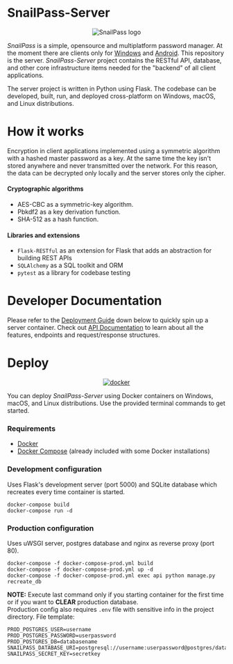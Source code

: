 # SnailPass-Server

<p align="center">
    <img src="https://user-images.githubusercontent.com/45130182/219900956-8ec8f945-b13d-42e3-97e1-d8b402cc93fb.png" alt="SnailPass logo" />
  </a>
</p>

*SnailPass* is a simple, opensource and multiplatform password manager. At the moment there are clients only for [Windows](https://github.com/badlocale/SnailPass-Desktop-Client) and [Android](https://github.com/IlyaYDen/SnailPass-Android-Client). This repository is the server. *SnailPass-Server* project contains the RESTful API, database, and other core infrastructure items needed for the "backend" of all client applications.

The server project is written in Python using Flask. The codebase can be developed, built, run, and deployed cross-platform on Windows, macOS, and Linux distributions.

# How it works
Encryption in client applications implemented using a symmetric algorithm with a hashed master password as a key. At the same time the key isn't stored anywhere and never transmitted over the network. For this reason, the data can be decrypted only locally and the server stores only the cipher.
#### Cryptographic algorithms
- AES-CBC as a symmetric-key algorithm.
- Pbkdf2 as a key derivation function.
- SHA-512 as a hash function.

#### Libraries and extensions 
- `Flask-RESTful` as an extension for Flask that adds an abstraction for building REST APIs
- `SQLAlchemy` as a SQL toolkit and ORM
- `pytest` as a library for codebase testing

# Developer Documentation
Please refer to the [Deployment Guide](https://github.com/rebmanop/SnailPass-Server/wiki/Deployment-Guide) down below to quickly spin up a server container. Check out [API Documentation](https://github.com/rebmanop/SnailPass-Server/wiki) to learn about all the features, endpoints and request/response structures.

# Deploy
<p align="center">
  <a href="https://www.docker.com/" target="_blank">
    <img src="https://i.imgur.com/SZc8JnH.png" alt="docker" />
  </a>
</p>

You can deploy *SnailPass-Server* using Docker containers on Windows, macOS, and Linux distributions. Use the provided terminal commands to get started. 

### Requirements

- [Docker](https://www.docker.com/community-edition#/download)
- [Docker Compose](https://docs.docker.com/compose/install/) (already included with some Docker installations)


### Development configuration
Uses Flask's development server (port 5000) and SQLite database which recreates every time container is started. 

```
docker-compose build
docker-compose run -d
```

### Production configuration
Uses uWSGI server, postgres database and nginx as reverse proxy (port 80).
```
docker-compose -f docker-compose-prod.yml build
docker-compose -f docker-compose-prod.yml up -d
docker-compose -f docker-compose-prod.yml exec api python manage.py recreate_db 
```
**NOTE:** Execute last command only if you starting container for the first time or if you want to **CLEAR** production database.<br>
Production config also requires `.env` file with sensitive info in the project directory. File template: 
```
PROD_POSTGRES_USER=username
PROD_POSTGRES_PASSWORD=userpassword
PROD_POSTGRES_DB=databasename
SNAILPASS_DATABASE_URI=postgresql://username:userpassword@postgres/databasename
SNAILPASS_SECRET_KEY=secretkey
```

 




    
    
